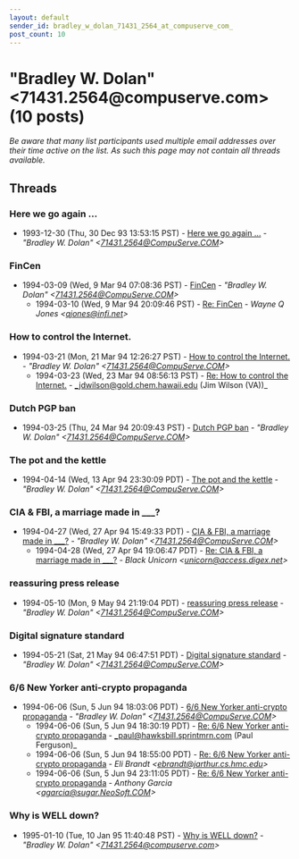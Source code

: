 ```yaml
---
layout: default
sender_id: bradley_w_dolan_71431_2564_at_compuserve_com_
post_count: 10
---
```


# "Bradley W. Dolan" <71431.2564<span>@</span>compuserve.com> (10 posts)

_Be aware that many list participants used multiple email addresses over their time active on the list. As such this page may not contain all threads available._

## Threads

### Here we go again ...
+ 1993-12-30 (Thu, 30 Dec 93 13:53:15 PST) - [Here we go again ...](/archive/1993/12/f65eaec6192f99ff0d0f51a1b442b8c2010c6f47e119f96b3caf50575a023dbf) - _"Bradley W. Dolan" \<71431.2564@CompuServe.COM\>_

### FinCen
+ 1994-03-09 (Wed, 9 Mar 94 07:08:36 PST) - [FinCen](/archive/1994/03/16a57bdfa04c25c7d54669e659205f3fe859aac572dd129b34f431bf7ad94753) - _"Bradley W. Dolan" \<71431.2564@CompuServe.COM\>_
  + 1994-03-10 (Wed, 9 Mar 94 20:09:46 PST) - [Re: FinCen](/archive/1994/03/ebaaceaeb334bc47b2ba42a6e2a42b1598fec8becfcd0e27402a6e21c9220fbe) - _Wayne Q Jones \<qjones@infi.net\>_

### How to control the Internet.
+ 1994-03-21 (Mon, 21 Mar 94 12:26:27 PST) - [How to control the Internet.](/archive/1994/03/6cdb4aba598f617e7d1a425c041978d6ec1a4581e01d15baf3abff207a513376) - _"Bradley W. Dolan" \<71431.2564@CompuServe.COM\>_
  + 1994-03-23 (Wed, 23 Mar 94 08:56:13 PST) - [Re: How to control the Internet.](/archive/1994/03/291451e91b1d8fd10c374c10079aa8f09d2a1bbd17036fe324fe40668d361404) - _jdwilson@gold.chem.hawaii.edu (Jim Wilson (VA))_

### Dutch PGP ban
+ 1994-03-25 (Thu, 24 Mar 94 20:09:43 PST) - [Dutch PGP ban](/archive/1994/03/70ac92b21bcaef5aeb849979167298cd3859a27bffe68996483e9fb733d3c0a5) - _"Bradley W. Dolan" \<71431.2564@CompuServe.COM\>_

### The pot and the kettle
+ 1994-04-14 (Wed, 13 Apr 94 23:30:09 PDT) - [The pot and the kettle](/archive/1994/04/c53143f3831390d26cf33ce0e590d8b3800a56215a1465c4f3293be231aef303) - _"Bradley W. Dolan" \<71431.2564@CompuServe.COM\>_

### CIA & FBI, a marriage made in ___?
+ 1994-04-27 (Wed, 27 Apr 94 15:49:33 PDT) - [CIA & FBI, a marriage made in ___?](/archive/1994/04/ff1079b5527ebb996f4ec74e573474b591a113b5fa0a8b1816c7342afd08538f) - _"Bradley W. Dolan" \<71431.2564@CompuServe.COM\>_
  + 1994-04-28 (Wed, 27 Apr 94 19:06:47 PDT) - [Re: CIA & FBI, a marriage made in ___?](/archive/1994/04/99b14a9077eb2d2f60caee363d58339297b5ddf64ce759693b616a26fb131894) - _Black Unicorn \<unicorn@access.digex.net\>_

### reassuring press release
+ 1994-05-10 (Mon, 9 May 94 21:19:04 PDT) - [reassuring press release](/archive/1994/05/3c20f9175dcdb69f429bd00f2f8657befe07a9b36df62dde452ea66e1496ede2) - _"Bradley W. Dolan" \<71431.2564@CompuServe.COM\>_

### Digital signature standard
+ 1994-05-21 (Sat, 21 May 94 06:47:51 PDT) - [Digital signature standard](/archive/1994/05/1938e5aaa6de340d12577ccd1efa93560bd0e726ba99ae0a8c73c84533e64fb6) - _"Bradley W. Dolan" \<71431.2564@CompuServe.COM\>_

### 6/6 New Yorker anti-crypto propaganda
+ 1994-06-06 (Sun, 5 Jun 94 18:03:06 PDT) - [6/6 New Yorker anti-crypto propaganda](/archive/1994/06/3887cfb4240f036678a17cda9ce9db8f2c0a02c042b7e7a70fcef4b0e9e31261) - _"Bradley W. Dolan" \<71431.2564@CompuServe.COM\>_
  + 1994-06-06 (Sun, 5 Jun 94 18:30:19 PDT) - [Re: 6/6 New Yorker anti-crypto propaganda](/archive/1994/06/36d02a5f682e446a94f40456eb957131de040256ef6334118e320ede4148ccb1) - _paul@hawksbill.sprintmrn.com (Paul Ferguson)_
  + 1994-06-06 (Sun, 5 Jun 94 18:55:00 PDT) - [Re: 6/6 New Yorker anti-crypto propaganda](/archive/1994/06/470e309443d8303c1e50716e5479ec7b162a899fb27936bfde7b2004a898778a) - _Eli Brandt \<ebrandt@jarthur.cs.hmc.edu\>_
  + 1994-06-06 (Sun, 5 Jun 94 23:11:05 PDT) - [Re: 6/6 New Yorker anti-crypto propaganda](/archive/1994/06/5ca61f4255d11fe1f83262e8b68aa79c9e592b437f075de446069abb4bae0c4c) - _Anthony Garcia \<agarcia@sugar.NeoSoft.COM\>_

### Why is WELL down?
+ 1995-01-10 (Tue, 10 Jan 95 11:40:48 PST) - [Why is WELL down?](/archive/1995/01/3b77f5e596a149fd8498a1e41ef82d1b33454877e31077dca7fa95c61407fd6d) - _"Bradley W. Dolan" \<71431.2564@compuserve.com\>_

